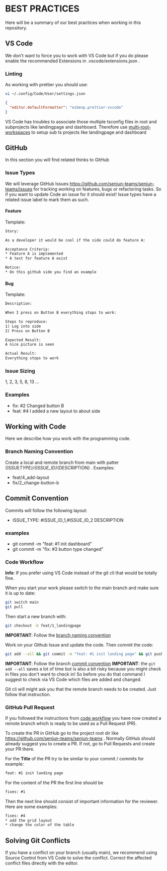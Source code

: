 # BEST PRACTICES

Here will be a summary of our best practices when working in this repository.

## VS Code

We don't want to force you to work with VS Code but if you do please enable the recommended Extensions in .vscode/extensions.json .

### Linting

As working with prettier you should use:

```bash
vi ~/.config/Code/User/settings.json
```

```json
{
  "editor.defaultFormatter": "esbenp.prettier-vscode"
}
```

VS Code has troubles to associate those multiple tsconfig files in root and subprojects like landingpage and dashboard. Therefore use [multi-root-workspaces](https://code.visualstudio.com/docs/editor/multi-root-workspaces) to setup sub ts projects like landingpage and dashboard

## GitHub

In this section you will find related thinks to GitHub

### Issue Types

We will leverage GitHub Issues <https://github.com/senjun-teams/senjun-teams/issues> for tracking working on features, bugs or refactoring tasks. So if you want to update Code an issue for it should exist! Issue types have a related issue label to mark them as such.

#### Feature

Template:

```txt
Story:

As a developer it would be cool if the side could do feature A:

Acceptance Criteria:
* Feature A is implemented
* A test for feature A exist

Notice:
* On this github side you find an example
```

#### Bug

Template:

```txt
Description:

When I press on Button B everything stops to work:

Steps to reproduce:
1) Log into side
2) Press on Button B

Expected Result:
A nice picture is seen

Actual Result:
Everything stops to work
```

### Issue Sizing

1, 2, 3, 5, 8, 13 ...

### Examples

- fix: #2 Changed button B
- feat: #4 I added a new layout to about side

## Working with Code

Here we describe how you work with the programming code.

### Branch Naming Convention

Create a local and remote branch from main with patter {ISSUE*TYPE}/{ISSUE_ID}*{DESCRIPTION} . Examples:

- feat/4_add-layout
- fix/2_change-button-b

## Commit Convention

Commits will follow the following layout:

- ISSUE_TYPE: #ISSUE_ID_1,#ISSUE_ID_2 DESCRIPTION

### examples

- git commit -m "feat: #1 init dashboard"
- git commit -m "fix: #3 button type changed"

### Code Workflow

**Info**: If you prefer using VS Code instead of the git cli that would be totally fine.

When you start your work please switch to the main branch and make sure it is up to date:

```bash
git switch main
git pull
```

Then start a new branch with:

```bash
git checkout -b feat/1_landingpage
```

**IMPORTANT**: Follow the [branch naming convention](#branch-naming-convention)

Work on your Github Issue and update the code. Then commit the code:

```bash
git add --all && git commit -m "feat: #1 init landing page" && git push
```

**IMPORTANT**: Follow the branch [commit convention](#commit-convention)
**IMPORTANT**: the `git add --all` saves a lot of time but is also a bit risky because you might check in files you don't want to check in! So before you do that command I suggest to check via VS Code which files are added and changed.

Git cli will might ask you that the remote branch needs to be created. Just follow that instruction.

### GitHub Pull Request

If you followed the instructions from [code workflow](#code-workflow) you have now created a remote branch which is ready to be used as a Pull Request (PR).

To create the PR in GitHub go to the project root dir like https://github.com/senjun-teams/senjun-teams . Normally GitHub should already suggest you to create a PR. If not, go to Pull Requests and create your PR there.

For the **Title** of the PR try to be similar to your commit / commits for example:

```txt
feat: #1 init landing page
```

For the content of the PR the first line should be

```txt
fixes: #1
```

Then the next line should consist of important information for the reviewer. Here are some examples:

```txt
fixes: #4
* add the grid layout
* change the color of the table
```

## Solving Git Conflicts

If you have a conflict on your branch (usually main), we recommend using Source Control from VS Code to solve the conflict. Correct the affected conflict files directly with the editor.
